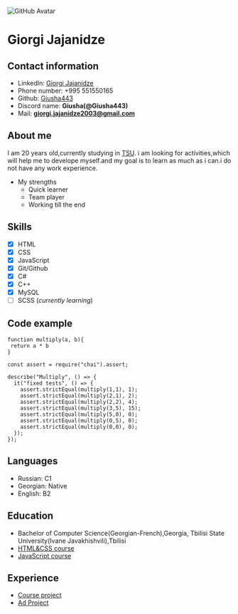 ![GitHub Avatar](https://www.dertz.in/apps/android/imgs/GitHub-25.jpg)

# Giorgi Jajanidze

## Contact information

- LinkedIn: [Giorgi Jajanidze](https://www.linkedin.com/in/giorgi-jajanidze-8ba205295/)
- Phone number: +995 551550165
- Github: [Giusha443](https://github.com/Giusha443)
- Discord name: **Giusha(@Giusha443)**
- Mail: **giorgi.jajanidze2003@gmail.com**

## About me

I am 20 years old,currently studying in [TSU](https://tsu.ge/). i am looking for activities,which will help me to develope myself.and my goal is to learn as much as i can.i do not have any work experience.

- My strengths
  - Quick learner
  - Team player
  - Working till the end

## Skills

- [x] HTML
- [x] CSS
- [x] JavaScript
- [x] Git/Github
- [x] C#
- [x] C++
- [x] MySQL
- [ ] SCSS (_currently learning_)

## Code example

```
function multiply(a, b){
 return a * b
}

const assert = require("chai").assert;

describe("Multiply", () => {
  it("fixed tests", () => {
    assert.strictEqual(multiply(1,1), 1);
    assert.strictEqual(multiply(2,1), 2);
    assert.strictEqual(multiply(2,2), 4);
    assert.strictEqual(multiply(3,5), 15);
    assert.strictEqual(multiply(5,0), 0);
    assert.strictEqual(multiply(0,5), 0);
    assert.strictEqual(multiply(0,0), 0);
  });
});

```

## Languages

- Russian: C1
- Georgian: Native
- English: B2

## Education

- Bachelor of Computer Science(Georgian-French),Georgia, Tbilisi State University(Ivane Javakhishvili),Tbilisi
- [HTML&CSS course](https://www.udemy.com/course/design-and-develop-a-killer-website-with-html5-and-css3/?couponCode=ST6MT103124)
- [JavaScript course](https://www.udemy.com/course/the-complete-javascript-course/?couponCode=ST6MT103124)

## Experience

- [Course project](https://github.com/Giusha443/forkify)
- [Ad Project ](https://github.com/yan-codevelop/givi-jajanidze)
